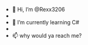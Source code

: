 - 👋 Hi, I’m @Rexx3206
- 
- 🌱 I’m currently learning C#
-
- 📫 why would ya reach me?

<!---
Rexx3206/Rexx3206 is a ✨ special ✨ repository because its `README.md` (this file) appears on your GitHub profile.
You can click the Preview link to take a look at your changes.
--->
